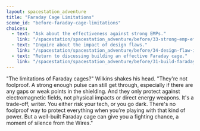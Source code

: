 ```yaml
---
layout: spacestation_adventure
title: "Faraday Cage Limitations"
scene_id: "before-faraday-cage-limitations"
choices:
  - text: "Ask about the effectiveness against strong EMPs."
    link: "/spacestation/spacestation_adventure/before/33-strong-emp-effectiveness/"
  - text: "Inquire about the impact of design flaws."
    link: "/spacestation/spacestation_adventure/before/34-design-flaw-impact/"
  - text: "Return to discussing building an effective Faraday cage."
    link: "/spacestation/spacestation_adventure/before/31-build-faraday-cage/"
---
```


"The limitations of Faraday cages?" Wilkins shakes his head. "They're not foolproof. A strong enough pulse can still get through, especially if there are any gaps or weak points in the shielding. And they only protect against electromagnetic fields, not physical impacts or direct energy weapons. It's a trade-off, writer. You either risk your tech, or you go dark. There's no foolproof way to protect everything when you're playing with that kind of power. But a well-built Faraday cage can give you a fighting chance, a moment of silence from the Wires."
